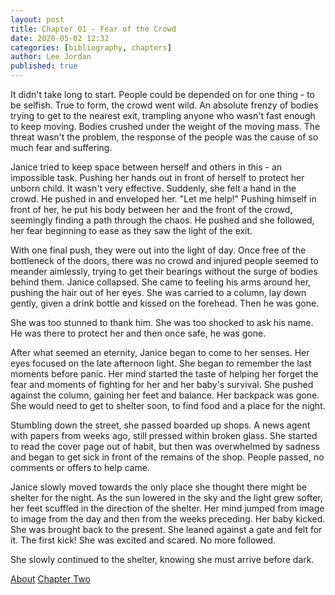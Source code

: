 ```yaml
---
layout: post
title: Chapter 01 - Fear of the Crowd
date: 2020-05-02 12:32
categories: [bibliography, chapters]
author: Lee Jordan
published: true
---
```


It didn't take long to start. People could be depended on for one thing - to be selfish. True to form, the crowd went wild. An absolute frenzy of bodies trying to get to the nearest exit, trampling anyone who wasn't fast enough to keep moving. Bodies crushed under the weight of the moving mass. The threat wasn't the problem, the response of the people was the cause of so much fear and suffering.

Janice tried to keep space between herself and others in this - an impossible task. Pushing her hands out in front of herself to protect her unborn child. It wasn't very effective. Suddenly, she felt a hand in the crowd. He pushed in and enveloped her. "Let me help!" Pushing himself in front of her, he put his body between her and the front of the crowd, seemingly finding a path through the chaos. He pushed and she followed, her fear beginning to ease as they saw the light of the exit.

With one final push, they were out into the light of day. Once free of the bottleneck of the doors, there was no crowd and injured people seemed to meander aimlessly, trying to get their bearings without the surge of bodies behind them. Janice collapsed. She came to feeling his arms around her, pushing the hair out of her eyes. She was carried to a column, lay down gently, given a drink bottle and kissed on the forehead. Then he was gone.

She was too stunned to thank him. She was too shocked to ask his name. He was there to protect her and then once safe, he was gone.

After what seemed an eternity, Janice began to come to her senses. Her eyes focused on the late afternoon light. She began to remember the last moments before panic. Her mind started the taste of helping her forget the fear and moments of fighting for her and her baby's survival. She pushed against the column, gaining her feet and balance. Her backpack was gone. She would need to get to shelter soon, to find food and a place for the night.

Stumbling down the street, she passed boarded up shops. A news agent with papers from weeks ago, still pressed within broken glass. She started to read the cover page out of habit, but then was overwhelmed by sadness and began to get sick in front of the remains of the shop. People passed, no comments or offers to help came.

Janice slowly moved towards the only place she thought there might be shelter for the night. As the sun lowered in the sky and the light grew softer, her feet scuffled in the direction of the shelter. Her mind jumped from image to image from the day and then from the weeks preceding. Her baby kicked. She was brought back to the present. She leaned against a gate and felt for it. The first kick! She was excited and scared. No more followed.

She slowly continued to the shelter, knowing she must arrive before dark.

<div class="pagination">
    <a class="pagination-item older" href="https://therapy.geraldleejordan.com/about/">About</a>
      <a class="pagination-item newer" href="https://therapy.geraldleejordan.com/chapter-02/">Chapter Two</a>
</div>
